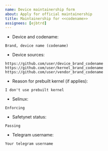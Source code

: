 ```yaml
---
name: Device maintainership form
about: Apply for official maintainership
title: Maintainership for <<codename>>
assignees: [ejbtrd]
---
```


<!--
Heavily kanged from PE, thanks to them.
-->

- Device and codename:

```
Brand, device name (codename)
```

- Device sources:

```
https://github.com/user/device_brand_codename
https://github.com/user/kernel_brand_codename
https://github.com/user/vendor_brand_codename
```

- Reason for prebuilt kernel (if applies):

```
I don't use prebuilt kernel
```

- Selinux:

```
Enforcing
```

- Safetynet status:

```
Passing
```

- Telegram username:

```
Your telegram username
```
